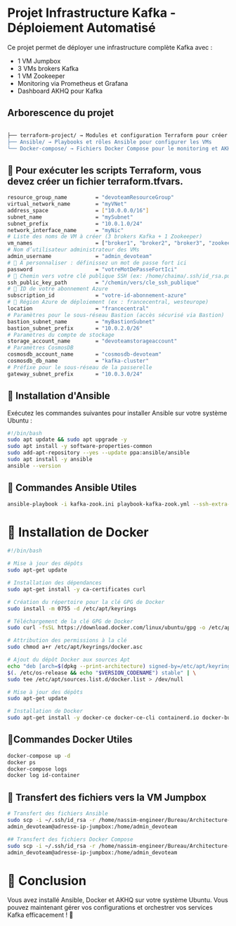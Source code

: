 # Projet Infrastructure Kafka - Déploiement Automatisé

Ce projet permet de déployer une infrastructure complète Kafka avec :
- 1 VM Jumpbox
- 3 VMs brokers Kafka
- 1 VM Zookeeper
- Monitoring via Prometheus et Grafana
- Dashboard AKHQ pour Kafka

## Arborescence du projet
```bash

├── terraform-project/ → Modules et configuration Terraform pour créer l'infrastructure
├── Ansible/ → Playbooks et rôles Ansible pour configurer les VMs
└── Docker-compose/ → Fichiers Docker Compose pour le monitoring et AKHQ
```



## 🔧 Pour exécuter les scripts Terraform, vous devez créer un fichier terraform.tfvars.
```bash
resource_group_name         = "devoteamResourceGroup"
virtual_network_name        = "myVNet"
address_space               = ["10.0.0.0/16"]
subnet_name                 = "mySubnet"
subnet_prefix               = "10.0.1.0/24"
network_interface_name      = "myNic"
# Liste des noms de VM à créer (3 brokers Kafka + 1 Zookeeper)
vm_names                    = ["broker1", "broker2", "broker3", "zookeeper1"]
# Nom d’utilisateur administrateur des VMs
admin_username              = "admin_devoteam"
# 🔐 À personnaliser : définissez un mot de passe fort ici
password                    = "votreMotDePasseFortIci"
# 🔑 Chemin vers votre clé publique SSH (ex: /home/chaima/.ssh/id_rsa.pub)
ssh_public_key_path         = "/chemin/vers/cle_ssh_publique"
# 🔑 ID de votre abonnement Azure
subscription_id             = "votre-id-abonnement-azure"
# 📍 Région Azure de déploiement (ex : francecentral, westeurope)
location                    = "francecentral"
# Paramètres pour le sous-réseau Bastion (accès sécurisé via Bastion)
bastion_subnet_name         = "myBastionSubnet"
bastion_subnet_prefix       = "10.0.2.0/26"
# Paramètres du compte de stockage
storage_account_name        = "devoteamstorageaccount"
# Paramètres CosmosDB
cosmosdb_account_name       = "cosmosdb-devoteam"
cosmosdb_db_name            = "kafka-cluster"
# Préfixe pour le sous-réseau de la passerelle
gateway_subnet_prefix       = "10.0.3.0/24"

```


## 🚀 Installation d'Ansible
Exécutez les commandes suivantes pour installer Ansible sur votre système Ubuntu :
```bash
#!/bin/bash
sudo apt update && sudo apt upgrade -y
sudo apt install -y software-properties-common
sudo add-apt-repository --yes --update ppa:ansible/ansible
sudo apt install -y ansible
ansible --version
```
## 🔹 Commandes Ansible Utiles
```bash
ansible-playbook -i kafka-zook.ini playbook-kafka-zook.yml --ssh-extra-args='-o StrictHostKeyChecking=no'

```
# 🐳 Installation de Docker
```bash
#!/bin/bash

# Mise à jour des dépôts
sudo apt-get update

# Installation des dépendances
sudo apt-get install -y ca-certificates curl

# Création du répertoire pour la clé GPG de Docker
sudo install -m 0755 -d /etc/apt/keyrings

# Téléchargement de la clé GPG de Docker
sudo curl -fsSL https://download.docker.com/linux/ubuntu/gpg -o /etc/apt/keyrings/docker.asc

# Attribution des permissions à la clé
sudo chmod a+r /etc/apt/keyrings/docker.asc

# Ajout du dépôt Docker aux sources Apt
echo "deb [arch=$(dpkg --print-architecture) signed-by=/etc/apt/keyrings/docker.asc] https://download.docker.com/linux/ubuntu \
$(. /etc/os-release && echo "$VERSION_CODENAME") stable" | \
sudo tee /etc/apt/sources.list.d/docker.list > /dev/null

# Mise à jour des dépôts
sudo apt-get update

# Installation de Docker
sudo apt-get install -y docker-ce docker-ce-cli containerd.io docker-buildx-plugin docker-compose-plugin

```
## 🔹Commandes Docker Utiles
```bash
docker-compose up -d
docker ps 
docker-compose logs
docker log id-container
```

## 📁 Transfert des fichiers vers la VM Jumpbox
```bash
# Transfert des fichiers Ansible
sudo scp -i ~/.ssh/id_rsa -r /home/nassim-engineer/Bureau/Architecture-VMs/Ansible/* \
admin_devoteam@adresse-ip-jumpbox:/home/admin_devoteam

## Transfert des fichiers Docker Compose
sudo scp -i ~/.ssh/id_rsa -r /home/nassim-engineer/Bureau/Architecture-VMs/Docker-compose/* \
admin_devoteam@adresse-ip-jumpbox:/home/admin_devoteam
```

# 🎯 Conclusion
Vous avez installé Ansible, Docker et AKHQ sur votre système Ubuntu. Vous pouvez maintenant gérer vos configurations et orchestrer vos services Kafka efficacement ! 🚀


